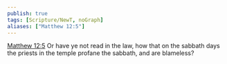 ```yaml
---
publish: true
tags: [Scripture/NewT, noGraph]
aliases: ["Matthew 12:5"]
---
```

[Matthew 12:5](https://churchofjesuschrist.org/study/scriptures/nt/matt/12?lang=eng&id=p5#p5) Or have ye not read in the law, how that on the sabbath days the priests in the temple profane the sabbath, and are blameless?

